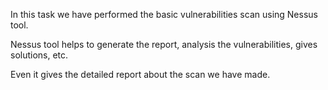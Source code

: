 In this task we have performed the basic vulnerabilities scan using Nessus tool.

Nessus tool helps to generate the report, analysis the vulnerabilities, gives solutions, etc.

Even it gives the detailed report about the scan we have made.
